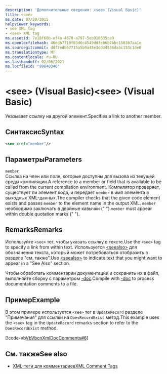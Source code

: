 ```yaml
---
description: 'Дополнительные сведения: <see> (Visual Basic)'
title: <see>
ms.date: 07/20/2015
helpviewer_keywords:
- see XML tag
- <see> XML tag
ms.assetid: 7e18f60b-ef4a-4678-a797-5eb918635ca9
ms.openlocfilehash: 46dd67710f83d6c4549ddfeb6b7bbc1503b7aa1e
ms.sourcegitcommit: ddf7edb67715a5b9a45e3dd44536dabc153c1de0
ms.translationtype: MT
ms.contentlocale: ru-RU
ms.lasthandoff: 02/06/2021
ms.locfileid: "99640346"
---
```

# <a name="see-visual-basic"></a><span data-ttu-id="eccf9-102">\<see> (Visual Basic)</span><span class="sxs-lookup"><span data-stu-id="eccf9-102">\<see> (Visual Basic)</span></span>

<span data-ttu-id="eccf9-103">Указывает ссылку на другой элемент.</span><span class="sxs-lookup"><span data-stu-id="eccf9-103">Specifies a link to another member.</span></span>  
  
## <a name="syntax"></a><span data-ttu-id="eccf9-104">Синтаксис</span><span class="sxs-lookup"><span data-stu-id="eccf9-104">Syntax</span></span>  
  
```xml  
<see cref="member"/>  
```  
  
## <a name="parameters"></a><span data-ttu-id="eccf9-105">Параметры</span><span class="sxs-lookup"><span data-stu-id="eccf9-105">Parameters</span></span>  

 `member`  
 <span data-ttu-id="eccf9-106">Ссылка на член или поле, которые доступны для вызова из текущей среды компиляции.</span><span class="sxs-lookup"><span data-stu-id="eccf9-106">A reference to a member or field that is available to be called from the current compilation environment.</span></span> <span data-ttu-id="eccf9-107">Компилятор проверяет, существует ли элемент кода, и передает `member` в имя элемента в выходных XML-данных.</span><span class="sxs-lookup"><span data-stu-id="eccf9-107">The compiler checks that the given code element exists and passes `member` to the element name in the output XML.</span></span> <span data-ttu-id="eccf9-108">`member` необходимо заключать в двойные кавычки (" ").</span><span class="sxs-lookup"><span data-stu-id="eccf9-108">`member` must appear within double quotation marks (" ").</span></span>  
  
## <a name="remarks"></a><span data-ttu-id="eccf9-109">Remarks</span><span class="sxs-lookup"><span data-stu-id="eccf9-109">Remarks</span></span>  

 <span data-ttu-id="eccf9-110">Используйте `<see>` тег, чтобы указать ссылку в тексте.</span><span class="sxs-lookup"><span data-stu-id="eccf9-110">Use the `<see>` tag to specify a link from within text.</span></span> <span data-ttu-id="eccf9-111">Используется [\<seealso>](seealso.md) для обозначения текста, который может потребоваться отобразить в разделе "см. также".</span><span class="sxs-lookup"><span data-stu-id="eccf9-111">Use [\<seealso>](seealso.md) to indicate text that you might want to appear in a "See Also" section.</span></span>  
  
 <span data-ttu-id="eccf9-112">Чтобы обработать комментарии документации и сохранить их в файл, выполняйте сборку с параметром [-doc](../../reference/command-line-compiler/doc.md).</span><span class="sxs-lookup"><span data-stu-id="eccf9-112">Compile with [-doc](../../reference/command-line-compiler/doc.md) to process documentation comments to a file.</span></span>  
  
## <a name="example"></a><span data-ttu-id="eccf9-113">Пример</span><span class="sxs-lookup"><span data-stu-id="eccf9-113">Example</span></span>  

 <span data-ttu-id="eccf9-114">В этом примере используется `<see>` тег в `UpdateRecord` разделе "Примечания" для ссылки на `DoesRecordExist` метод.</span><span class="sxs-lookup"><span data-stu-id="eccf9-114">This example uses the `<see>` tag in the `UpdateRecord` remarks section to refer to the `DoesRecordExist` method.</span></span>  
  
 [!code-vb[VbVbcnXmlDocComments#6](~/samples/snippets/visualbasic/VS_Snippets_VBCSharp/VbVbcnXmlDocComments/VB/Class1.vb#6)]  
  
## <a name="see-also"></a><span data-ttu-id="eccf9-115">См. также</span><span class="sxs-lookup"><span data-stu-id="eccf9-115">See also</span></span>

- [<span data-ttu-id="eccf9-116">XML-теги для комментариев</span><span class="sxs-lookup"><span data-stu-id="eccf9-116">XML Comment Tags</span></span>](index.md)
